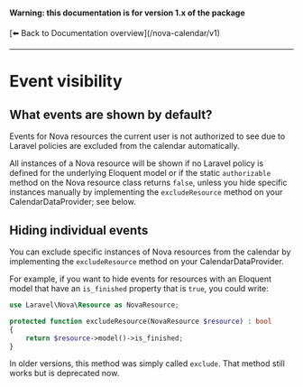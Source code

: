 <h4>Warning: this documentation is for version 1.x of the package</h4>
[⬅️ Back to Documentation overview](/nova-calendar/v1)

---

# Event visibility

## What events are shown by default?
Events for Nova resources the current user is not authorized to see due to Laravel policies are excluded from the calendar automatically.

All instances of a Nova resource will be shown if no Laravel policy is defined for the underlying Eloquent model or if the static `authorizable` method on the Nova resource class returns `false`, unless you hide specific instances manually by implementing the `excludeResource` method on your CalendarDataProvider; see below.

## Hiding individual events
You can exclude specific instances of Nova resources from the calendar by implementing the `excludeResource` method on your CalendarDataProvider.

For example, if you want to hide events for resources with an Eloquent model that have an `is_finished` property that is `true`, you could write:

```php
use Laravel\Nova\Resource as NovaResource;
```
```php
protected function excludeResource(NovaResource $resource) : bool
{
    return $resource->model()->is_finished;
}
```

In older versions, this method was simply called `exclude`. That method still works but is deprecated now.